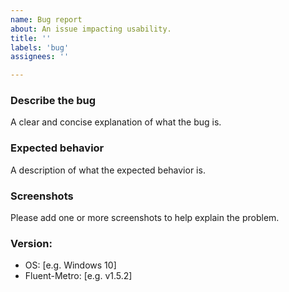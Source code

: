 ```yaml
---
name: Bug report
about: An issue impacting usability.
title: ''
labels: 'bug'
assignees: ''

---
```


### Describe the bug
A clear and concise explanation of what the bug is.

### Expected behavior
A description of what the expected behavior is.

### Screenshots
Please add one or more screenshots to help explain the problem.

### Version:
 - OS: [e.g. Windows 10]
 - Fluent-Metro: [e.g. v1.5.2]
